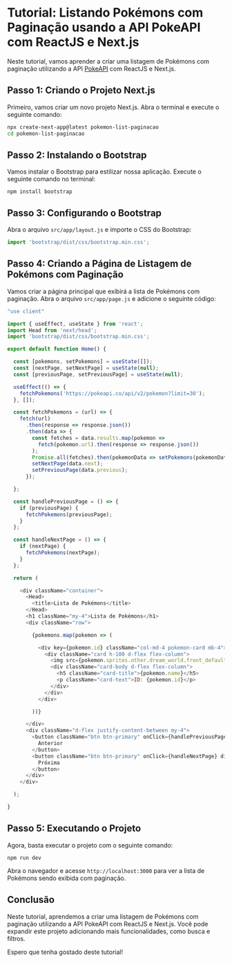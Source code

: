 # Tutorial: Listando Pokémons com Paginação usando a API PokeAPI com ReactJS e Next.js

Neste tutorial, vamos aprender a criar uma listagem de Pokémons com paginação utilizando a API [PokeAPI](https://pokeapi.co/) com ReactJS e Next.js.

## Passo 1: Criando o Projeto Next.js

Primeiro, vamos criar um novo projeto Next.js. Abra o terminal e execute o seguinte comando:

```bash
npx create-next-app@latest pokemon-list-paginacao
cd pokemon-list-paginacao
```



## Passo 2: Instalando o Bootstrap

Vamos instalar o Bootstrap para estilizar nossa aplicação. Execute o seguinte comando no terminal:

```shell
npm install bootstrap
```



## Passo 3: Configurando o Bootstrap

Abra o arquivo `src/app/layout.js` e importe o CSS do Bootstrap:

```javascript
import 'bootstrap/dist/css/bootstrap.min.css';
```



## Passo 4: Criando a Página de Listagem de Pokémons com Paginação

Vamos criar a página principal que exibirá a lista de Pokémons com paginação. Abra o arquivo `src/app/page.js` e adicione o seguinte código:

```javascript
"use client"

import { useEffect, useState } from 'react';
import Head from 'next/head';
import 'bootstrap/dist/css/bootstrap.min.css';

export default function Home() {

  const [pokemons, setPokemons] = useState([]);
  const [nextPage, setNextPage] = useState(null);
  const [previousPage, setPreviousPage] = useState(null);

  useEffect(() => {
    fetchPokemons('https://pokeapi.co/api/v2/pokemon?limit=30');
  }, []);

  const fetchPokemons = (url) => {
    fetch(url)
      .then(response => response.json())
      .then(data => {
        const fetches = data.results.map(pokemon =>
          fetch(pokemon.url).then(response => response.json())
        );
        Promise.all(fetches).then(pokemonData => setPokemons(pokemonData));
        setNextPage(data.next);
        setPreviousPage(data.previous);
      });

  };

  const handlePreviousPage = () => {
    if (previousPage) {
      fetchPokemons(previousPage);
    }
  };

  const handleNextPage = () => {
    if (nextPage) {
      fetchPokemons(nextPage);
    }
  };

  return (

    <div className="container">
      <Head>
        <title>Lista de Pokémons</title>
      </Head>
      <h1 className="my-4">Lista de Pokémons</h1>
      <div className="row">

        {pokemons.map(pokemon => (

          <div key={pokemon.id} className="col-md-4 pokemon-card mb-4">
            <div className="card h-100 d-flex flex-column">
              <img src={pokemon.sprites.other.dream_world.front_default} className="card-img-top img-fluid" alt={pokemon.name} style={{ height: '200px', objectFit: 'contain' }} />
              <div className="card-body d-flex flex-column">
                <h5 className="card-title">{pokemon.name}</h5>
                <p className="card-text">ID: {pokemon.id}</p>
              </div>
            </div>
          </div>

        ))}

      </div>
      <div className="d-flex justify-content-between my-4">
        <button className="btn btn-primary" onClick={handlePreviousPage} disabled={!previousPage}>
          Anterior
        </button>
        <button className="btn btn-primary" onClick={handleNextPage} disabled={!nextPage}>
          Próxima
        </button>
      </div>
    </div>

  );

}
```



## Passo 5: Executando o Projeto

Agora, basta executar o projeto com o seguinte comando:

```shell
npm run dev
```

Abra o navegador e acesse `http://localhost:3000` para ver a lista de Pokémons sendo exibida com paginação.

## Conclusão

Neste tutorial, aprendemos a criar uma listagem de Pokémons com paginação utilizando a API PokeAPI com ReactJS e Next.js. Você pode expandir este projeto adicionando mais funcionalidades, como busca e filtros.

Espero que tenha gostado deste tutorial!